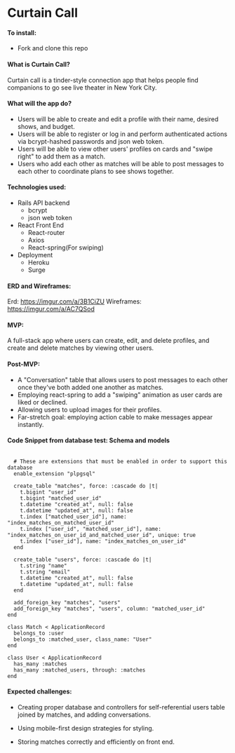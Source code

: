# Curtain Call
#### To install:
* Fork and clone this repo
#### What is Curtain Call?
Curtain call is a tinder-style connection app that helps people find companions to go see live theater in New York City.
#### What will the app do?
* Users will be able to create and edit a profile with their name, desired shows, and budget.
* Users will be able to register or log in and perform authenticated actions via bcrypt-hashed passwords and json web token.
* Users will be able to view other users' profiles on cards and "swipe right" to add them as a match.
* Users who add each other as matches will be able to post messages to each other to coordinate plans to see shows together.
#### Technologies used:
* Rails API backend
  * bcrypt
  * json web token
* React Front End
  * React-router
  * Axios
  * React-spring(For swiping)
* Deployment
  * Heroku
  * Surge

#### ERD and Wireframes:
Erd:
https://imgur.com/a/3B1CiZU
Wireframes:
https://imgur.com/a/AC7QSod

#### MVP:
A full-stack app where users can create, edit, and delete profiles, and create and delete matches by viewing other users.

#### Post-MVP:
* A "Conversation" table that allows users to post messages to each other once they've both added one another as matches.
* Employing react-spring to add a "swiping" animation as user cards are liked or declined.
* Allowing users to upload images for their profiles.
* Far-stretch goal: employing action cable to make messages appear instantly.

#### Code Snippet from database test: Schema and models
```ActiveRecord::Schema.define(version: 2019_08_09_194947) do

  # These are extensions that must be enabled in order to support this database
  enable_extension "plpgsql"

  create_table "matches", force: :cascade do |t|
    t.bigint "user_id"
    t.bigint "matched_user_id"
    t.datetime "created_at", null: false
    t.datetime "updated_at", null: false
    t.index ["matched_user_id"], name: "index_matches_on_matched_user_id"
    t.index ["user_id", "matched_user_id"], name: "index_matches_on_user_id_and_matched_user_id", unique: true
    t.index ["user_id"], name: "index_matches_on_user_id"
  end

  create_table "users", force: :cascade do |t|
    t.string "name"
    t.string "email"
    t.datetime "created_at", null: false
    t.datetime "updated_at", null: false
  end

  add_foreign_key "matches", "users"
  add_foreign_key "matches", "users", column: "matched_user_id"
end

class Match < ApplicationRecord
  belongs_to :user
  belongs_to :matched_user, class_name: "User"
end

class User < ApplicationRecord
  has_many :matches
  has_many :matched_users, through: :matches
end
```

#### Expected challenges:
* Creating proper database and controllers for self-referential users table joined by matches, and adding conversations.

* Using mobile-first design strategies for styling.

* Storing matches correctly and efficiently on front end.


